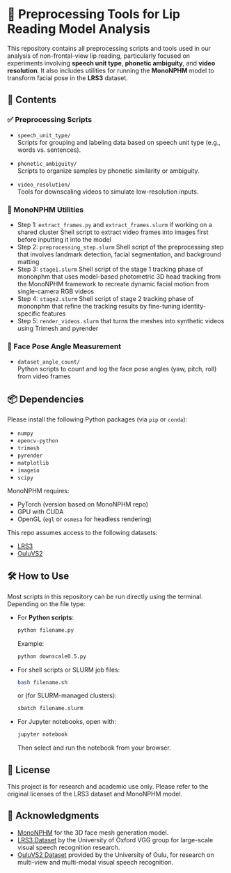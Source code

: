 # 🧠 Preprocessing Tools for Lip Reading Model Analysis

This repository contains all preprocessing scripts and tools used in our analysis of non-frontal-view lip reading, particularly focused on experiments involving **speech unit type**, **phonetic ambiguity**, and **video resolution**. It also includes utilities for running the **MonoNPHM** model to transform facial pose in the **LRS3** dataset.

## 📁 Contents

### ✅ Preprocessing Scripts
- `speech_unit_type/`  
  Scripts for grouping and labeling data based on speech unit type (e.g., words vs. sentences).
  
- `phonetic_ambiguity/`  
  Scripts to organize samples by phonetic similarity or ambiguity.
  
- `video_resolution/`  
  Tools for downscaling videos to simulate low-resolution inputs.

### 🧰 MonoNPHM Utilities
- Step 1: `extract_frames.py` and `extract_frames.slurm` if working on a shared cluster
  Shell script to extract video frames into images first before inputting it into the model
- Step 2: `preprocessing_step.slurm`
  Shell script of the preprocessing step that involves landmark detection, facial segmentation, and background matting
- Step 3: `stage1.slurm`
  Shell script of the stage 1 tracking phase of mononphm that uses model-based photometric 3D head tracking from the MonoNPHM framework to recreate dynamic facial motion from single-camera RGB videos
- Step 4: `stage2.slurm`
  Shell script of stage 2 tracking phase of mononphm that refine the tracking results by fine-tuning identity-specific features
- Step 5: `render_videos.slurm` that turns the meshes into synthetic videos using Trimesh and pyrender

### 🎯 Face Pose Angle Measurement
- `dataset_angle_count/`  
  Python scripts to count and log the face pose angles (yaw, pitch, roll) from video frames 

## 📦 Dependencies

Please install the following Python packages (via `pip` or `conda`):
- `numpy`
- `opencv-python`
- `trimesh`
- `pyrender`
- `matplotlib`
- `imageio`
- `scipy`

MonoNPHM requires:
- PyTorch (version based on MonoNPHM repo)
- GPU with CUDA
- OpenGL (`egl` or `osmesa` for headless rendering)

This repo assumes access to the following datasets:
- [LRS3](https://www.robots.ox.ac.uk/~vgg/data/lip_reading/lrs3.html)
- [OuluVS2](https://www.oulu.fi/en/university/faculties-and-units/faculty-information-technology-and-electrical-engineering/center-machine-vision-and-signal-analysis/data-collections/ouluvs2)

## 🛠 How to Use

Most scripts in this repository can be run directly using the terminal. Depending on the file type:

- For **Python scripts**:
  ```bash
  python filename.py
  ```
  Example:
  ```bash
  python downscale0.5.py
  ```
- For shell scripts or SLURM job files:
  ```bash
  bash filename.sh
  ```
  or (for SLURM-managed clusters):
  ```bash
  sbatch filename.slurm
  ```
- For Jupyter notebooks, open with:
  ```bash
  jupyter notebook
  ```
  Then select and run the notebook from your browser.
    

## 📄 License
This project is for research and academic use only. Please refer to the original licenses of the LRS3 dataset and MonoNPHM model.

## 👥 Acknowledgments

- [MonoNPHM](https://github.com/YudongYao/MonoNPHM) for the 3D face mesh generation model.
- [LRS3 Dataset](https://www.robots.ox.ac.uk/~vgg/data/lip_reading/lrs3.html) by the University of Oxford VGG group for large-scale visual speech recognition research.
- [OuluVS2 Dataset](https://www.oulu.fi/en/university/faculties-and-units/faculty-information-technology-and-electrical-engineering/center-machine-vision-and-signal-analysis/data-collections/ouluvs2) provided by the University of Oulu, for research on multi-view and multi-modal visual speech recognition.

